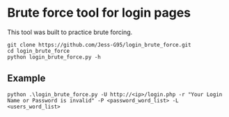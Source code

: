 # Brute force tool for login pages

This tool was built to practice brute forcing.

```
git clone https://github.com/Jess-G95/login_brute_force.git
cd login_brute_force
python login_brute_force.py -h
```

## Example


```
python .\login_brute_force.py -U http://<ip>/login.php -r "Your Login Name or Password is invalid" -P <password_word_list> -L <users_word_list>
```